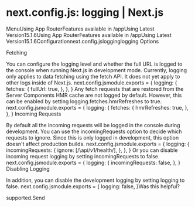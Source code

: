 # next.config.js: logging | Next.js

<p>MenuUsing App RouterFeatures available in /appUsing Latest Version15.1.6Using App RouterFeatures available in /appUsing Latest Version15.1.6Configurationnext.config.jslogginglogging
Options</p>
<p>Fetching</p>
<p>You can configure the logging level and whether the full URL is logged to the console when running Next.js in development mode.
Currently, logging only applies to data fetching using the fetch API. It does not yet apply to other logs inside of Next.js.
next.config.jsmodule.exports = {
logging: {
fetches: {
fullUrl: true,
},
},
}
Any fetch requests that are restored from the Server Components HMR cache are not logged by default. However, this can be enabled by setting logging.fetches.hmrRefreshes to true.
next.config.jsmodule.exports = {
logging: {
fetches: {
hmrRefreshes: true,
},
},
}
Incoming Requests</p>
<p>By default all the incoming requests will be logged in the console during development. You can use the incomingRequests option to decide which requests to ignore.
Since this is only logged in development, this option doesn't affect production builds.
next.config.jsmodule.exports = {
logging: {
incomingRequests: {
ignore: [/\api/v1/health/],
},
},
}
Or you can disable incoming request logging by setting incomingRequests to false.
next.config.jsmodule.exports = {
logging: {
incomingRequests: false,
},
}
Disabling Logging</p>
<p>In addition, you can disable the development logging by setting logging to false.
next.config.jsmodule.exports = {
logging: false,
}Was this helpful?</p>
<p>supported.Send</p>
